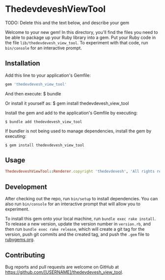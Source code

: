 # ThedevdeveshViewTool

TODO: Delete this and the text below, and describe your gem

Welcome to your new gem! In this directory, you'll find the files you need to be able to package up your Ruby library into a gem. Put your Ruby code in the file `lib/thedevdevesh_view_tool`. To experiment with that code, run `bin/console` for an interactive prompt.

## Installation
Add this line to your application's Gemfile:
```ruby
gem 'thedevdevesh_view_tool'
```
And then execute:
    $ bundle
    
Or install it yourself as:
    $ gem install thedevdevesh_view_tool


Install the gem and add to the application's Gemfile by executing:

    $ bundle add thedevdevesh_view_tool

If bundler is not being used to manage dependencies, install the gem by executing:

    $ gem install thedevdevesh_view_tool

## Usage

```ruby
ThedevdeveshViewTool::Renderer.copyright 'thedevdevesh', 'All rights reserved'
```

## Development

After checking out the repo, run `bin/setup` to install dependencies. You can also run `bin/console` for an interactive prompt that will allow you to experiment.

To install this gem onto your local machine, run `bundle exec rake install`. To release a new version, update the version number in `version.rb`, and then run `bundle exec rake release`, which will create a git tag for the version, push git commits and the created tag, and push the `.gem` file to [rubygems.org](https://rubygems.org).

## Contributing

Bug reports and pull requests are welcome on GitHub at https://github.com/[USERNAME]/thedevdevesh_view_tool.
